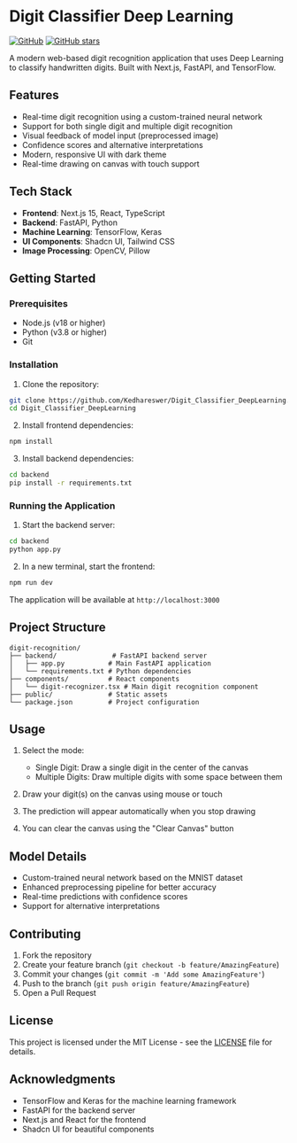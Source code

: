 # Digit Classifier Deep Learning

[![GitHub](https://img.shields.io/github/license/Kedhareswer/Digit_Classifier_DeepLearning)](LICENSE)
[![GitHub stars](https://img.shields.io/github/stars/Kedhareswer/Digit_Classifier_DeepLearning?style=social)](https://github.com/Kedhareswer/Digit_Classifier_DeepLearning/stargazers)

A modern web-based digit recognition application that uses Deep Learning to classify handwritten digits. Built with Next.js, FastAPI, and TensorFlow.

## Features

- Real-time digit recognition using a custom-trained neural network
- Support for both single digit and multiple digit recognition
- Visual feedback of model input (preprocessed image)
- Confidence scores and alternative interpretations
- Modern, responsive UI with dark theme
- Real-time drawing on canvas with touch support

## Tech Stack

- **Frontend**: Next.js 15, React, TypeScript
- **Backend**: FastAPI, Python
- **Machine Learning**: TensorFlow, Keras
- **UI Components**: Shadcn UI, Tailwind CSS
- **Image Processing**: OpenCV, Pillow

## Getting Started

### Prerequisites

- Node.js (v18 or higher)
- Python (v3.8 or higher)
- Git

### Installation

1. Clone the repository:
```bash
git clone https://github.com/Kedhareswer/Digit_Classifier_DeepLearning.git
cd Digit_Classifier_DeepLearning
```

2. Install frontend dependencies:
```bash
npm install
```

3. Install backend dependencies:
```bash
cd backend
pip install -r requirements.txt
```

### Running the Application

1. Start the backend server:
```bash
cd backend
python app.py
```

2. In a new terminal, start the frontend:
```bash
npm run dev
```

The application will be available at `http://localhost:3000`

## Project Structure

```
digit-recognition/
├── backend/              # FastAPI backend server
│   ├── app.py           # Main FastAPI application
│   └── requirements.txt # Python dependencies
├── components/          # React components
│   └── digit-recognizer.tsx # Main digit recognition component
├── public/              # Static assets
└── package.json         # Project configuration
```

## Usage

1. Select the mode:
   - Single Digit: Draw a single digit in the center of the canvas
   - Multiple Digits: Draw multiple digits with some space between them

2. Draw your digit(s) on the canvas using mouse or touch
3. The prediction will appear automatically when you stop drawing
4. You can clear the canvas using the "Clear Canvas" button

## Model Details

- Custom-trained neural network based on the MNIST dataset
- Enhanced preprocessing pipeline for better accuracy
- Real-time predictions with confidence scores
- Support for alternative interpretations

## Contributing

1. Fork the repository
2. Create your feature branch (`git checkout -b feature/AmazingFeature`)
3. Commit your changes (`git commit -m 'Add some AmazingFeature'`)
4. Push to the branch (`git push origin feature/AmazingFeature`)
5. Open a Pull Request

## License

This project is licensed under the MIT License - see the [LICENSE](LICENSE) file for details.

## Acknowledgments

- TensorFlow and Keras for the machine learning framework
- FastAPI for the backend server
- Next.js and React for the frontend
- Shadcn UI for beautiful components
